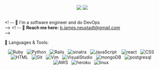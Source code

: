 <div align="center">

[![](https://img.shields.io/badge/Email-b.james.neustadt%40gmail.com-lightgrey)](mailto:b.james.neustadt@gmail.com) [![](https://img.shields.io/badge/-Website-blue)](https://benjamin-neustadt.xyz/)
</div>

##


<! -- 👾  I'm a software engineer and do DevOps<br>-->
<! -- 📡  **Reach me here:** b.james.neustadt@gmail.com <br>-->
<br>

🔧 Languages & Tools:<br>

<div align="center">
    <img src="https://img.shields.io/badge/Ruby-CC342D?logo=ruby" title="Ruby" alt="Ruby"/>&nbsp;&nbsp;
    <img src="https://img.shields.io/badge/Python-FFD700?logo=python" title="Python" alt="Python"/>&nbsp;&nbsp;
    <img src="https://img.shields.io/badge/Rails-CC0000?logo=ruby-on-rails"  title="Rails" alt="Rails"/>&nbsp;&nbsp;
  <img src="https://img.shields.io/badge/Sinatra-black?logo=ruby-sinatra"  title="sinatra" alt="sinatra" />&nbsp;&nbsp;
  <img src="https://img.shields.io/badge/JavaScript-F7DF1E?logo=javascript&logoColor=black" title="JavaScript" alt="JavaScript"/>&nbsp;&nbsp;&nbsp;
    <img src="https://img.shields.io/static/v1?message=React&logo=react&labelColor=5c5c5c&color=1182c3&logoColor=white&label=%20" title="react" alt="react"/>&nbsp;&nbsp;
    <img src="https://img.shields.io/badge/CSS-blue?logo=css3"  title="CSS3" alt="CSS" />&nbsp;&nbsp;
    <img src="https://img.shields.io/badge/HTML-black?logo=html5" title="HTML5" alt="HTML" />&nbsp;&nbsp;
    <img src="https://img.shields.io/badge/Git-grey?logo=git" title="Git" alt="Git" />&nbsp;&nbsp;
    <img src="https://img.shields.io/badge/Vim-019733?logo=vim" title="Vim" alt="Vim" />&nbsp;&nbsp;
    <img src="https://img.shields.io/badge/VS%20Code-007ACC?logo=visual-studio-code" title="VisualStudio" alt="VisualStudio"/>&nbsp;&nbsp;
    <img src="https://img.shields.io/badge/MongoDB-grey?logo=mongodb" title="mongoDB" alt="mongoDB" />&nbsp;&nbsp;
  <img src="https://img.shields.io/static/v1?message=PostreSQL&logo=postgresql&labelColor=grey&color=4169E1&logoColor=white&label=%20" title="postgresql" alt="postgresql" />&nbsp;&nbsp;
    <img src="https://img.shields.io/static/v1?message=AWS&logo=amazon-aws&labelColor=grey&color=f89b2b&logoColor=white&label=%20" title="AWS" alt="AWS" />&nbsp;&nbsp;
    <img src="https://img.shields.io/static/v1?message=Heroku&logo=Heroku&labelColor=grey&color=430098&logoColor=white&label=%20" title="heroku" alt="heroku" />&nbsp;&nbsp;
    <img src="https://img.shields.io/badge/linux-grey?logo=linux" title="linux" alt="linux" />&nbsp;&nbsp;
 </div>

